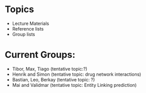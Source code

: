 # Topics
- Lecture Materials
- Reference lists
- Group lists

# Current Groups:
- Tibor, Max, Tiago (tentative topic:?)
- Henrik and Simon (tentative topic: drug network interactions)
- Bastian, Leo, Berkay (tentative topic: ?)
- Mai and Validmar (tentative topic: Entity Linking prediction)


